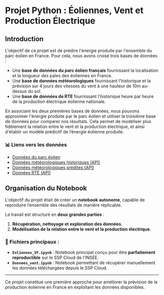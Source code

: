 # Projet Python : Éoliennes, Vent et Production Électrique

## Introduction

L'objectif de ce projet est de prédire l'énergie produite par l'ensemble du parc éolien en France. Pour cela, nous avons croisé trois bases de données :

- Une **base de données du parc éolien français** fournissant la localisation et la longueur des pales des éoliennes en France.
- Une **base de données météorologiques** fournissant l'historique et la prévision sur 4 jours des vitesses du vent à une hauteur de 10m au-dessus du sol.
- Une **base de données de RTE** fournissant l'historique heure par heure de la production électrique éolienne nationale.

En associant les deux premières bases de données, nous pouvons approximer l'énergie produite par le parc éolien et utiliser la troisième base de données pour comparer nos résultats. Cela permet de modéliser plus fidèlement la relation entre le vent et la production électrique, et ainsi d'établir un modèle prédictif de l’énergie éolienne produite.

### 📊 Liens vers les données

- [Données du parc éolien](https://www.georisques.gouv.fr/donnees/bases-de-donnees/eolien-terrestre)
- [Données météorologiques historiques (API)](https://open-meteo.com/en/docs/historical-weather-api)
- [Données météorologiques prédites (API)](https://open-meteo.com/en/docs)
- [Données RTE (API)](https://data.rte-france.com/)

## Organisation du Notebook

L'objectif du projet était de créer un **notebook autonome**, capable de reproduire l’ensemble des résultats de manière réplicable.

Le travail est structuré en **deux grandes parties** :
1. **Récupération, nettoyage et exploration des données**.
2. **Modélisation de la relation entre le vent et la production électrique**.

### 📂 Fichiers principaux :
- **`Eoliennes_VF.ipynb`** : Notebook principal conçu pour être **parfaitement reproductible** sur le SSP Cloud de l'INSEE.
- **`Donnees_vent.ipynb`** : Notebook permettant de récupérer manuellement les données téléchargées depuis le SSP Cloud.

---

Ce projet constitue une première approche pour améliorer la prévision de la production éolienne en France en exploitant les données disponibles. 
